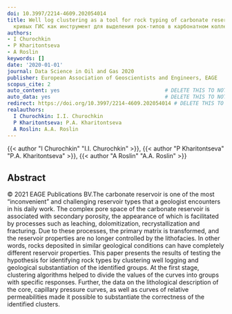 ```yaml
---
doi: 10.3997/2214-4609.202054014
title: Well log clustering as a tool for rock typing of carbonate reservoir Кластеризация
  кривых ГИС как инструмент для выделения рок-типов в карбонатном коллекторе
authors:
- I Churochkin
- P Kharitontseva
- A Roslin
keywords: []
date: '2020-01-01'
journal: Data Science in Oil and Gas 2020
publisher: European Association of Geoscientists and Engineers, EAGE
scopus_cite: 2
auto_content: yes                                  # DELETE THIS TO NOT AUTO GENERATE CONTENT
auto_data: yes                                     # DELETE THIS TO NOT AUTO GENERATE METADATA
redirect: https://doi.org/10.3997/2214-4609.202054014 # DELETE THIS TO NOT REDIRECT
realauthors:
  I Churochkin: I.I. Churochkin
  P Kharitontseva: P.A. Kharitontseva
  A Roslin: A.A. Roslin
---
```

{{< author "I Churochkin" "I.I. Churochkin" >}}, {{< author "P Kharitontseva" "P.A. Kharitontseva" >}}, {{< author "A Roslin" "A.A. Roslin" >}}

## Abstract
© 2021 EAGE Publications BV.The carbonate reservoir is one of the most “inconvenient” and challenging reservoir types that a geologist encounters in his daily work. The complex pore space of the carbonate reservoir is associated with secondary porosity, the appearance of which is facilitated by processes such as leaching, dolomitization, recrystallization and fracturing. Due to these processes, the primary matrix is transformed, and the reservoir properties are no longer controlled by the lithofacies. In other words, rocks deposited in similar geological conditions can have completely different reservoir properties. This paper presents the results of testing the hypothesis for identifying rock types by clustering well logging and geological substantiation of the identified groups. At the first stage, clustering algorithms helped to divide the values of the curves into groups with specific responses. Further, the data on the lithological description of the core, capillary pressure curves, as well as curves of relative permeabilities made it possible to substantiate the correctness of the identified clusters.
